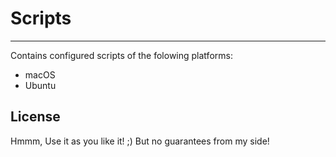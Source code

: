 # Scripts
---------
Contains configured scripts of the folowing platforms:

* macOS
* Ubuntu

License
-------
Hmmm, Use it as you like it! ;)
But no guarantees from my side!

